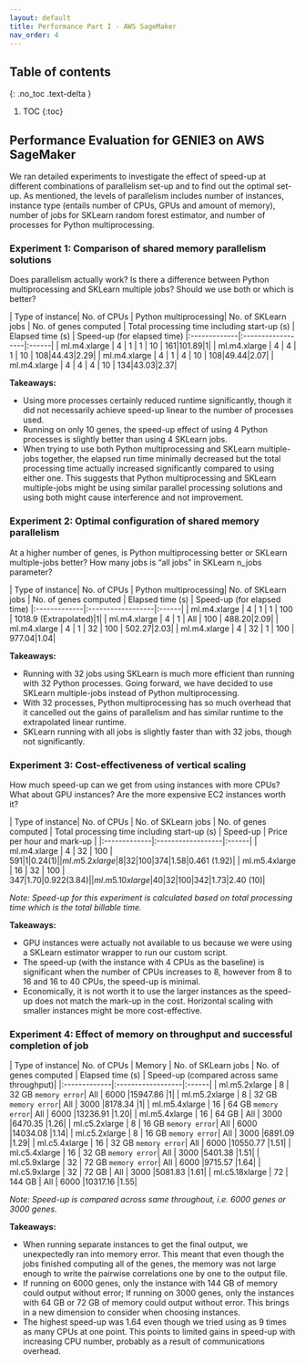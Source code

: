 ```yaml
---
layout: default
title: Performance Part I - AWS SageMaker
nav_order: 4
---
```


## Table of contents
{: .no_toc .text-delta }

1. TOC
{:toc}

## Performance Evaluation for GENIE3 on AWS SageMaker

We ran detailed experiments to investigate the effect of speed-up at different combinations of parallelism set-up and to find out the optimal set-up. As mentioned, the levels of parallelism includes number of instances, instance type (entails number of CPUs, GPUs and amount of memory), number of jobs for SKLearn random forest estimator, and number of processes for Python multiprocessing.

### Experiment 1: Comparison of shared memory parallelism solutions

Does parallelism actually work? Is there a difference between Python multiprocessing and SKLearn multiple jobs? Should we use both or which is better?

| Type of instance| No. of CPUs | Python multiprocessing| No. of SKLearn jobs | No. of genes computed | Total processing time including start-up (s) | Elapsed time (s) | Speed-up (for elapsed time)
|:-------------|:------------------|:------|
| ml.m4.xlarge    | 4           | 1                     | 1                   | 10                    | 161|101.89|1|
| ml.m4.xlarge    | 4           | 4                     | 1                   | 10                    | 108|44.43|2.29|
| ml.m4.xlarge    | 4           | 1                     | 4                   | 10                    | 108|49.44|2.07|
| ml.m4.xlarge    | 4           | 4                     | 4                   | 10                    | 134|43.03|2.37|

**Takeaways:**
- Using more processes certainly reduced runtime significantly, though it did not necessarily achieve speed-up linear to the number of processes used. 
- Running on only 10 genes, the speed-up effect of using 4 Python processes is slightly better than using 4 SKLearn jobs. 
- When trying to use both Python multiprocessing and SKLearn multiple-jobs together, the elapsed run time minimally decreased but the total processing time actually increased significantly compared to using either one. This suggests that Python multiprocessing and SKLearn multiple-jobs might be using similar parallel processing solutions and using both might cause interference and not improvement.

### Experiment 2: Optimal configuration of shared memory parallelism 

At a higher number of genes, is Python multiprocessing better or SKLearn multiple-jobs better? How many jobs is “all jobs” in SKLearn n_jobs parameter?

| Type of instance| No. of CPUs | Python multiprocessing| No. of SKLearn jobs | No. of genes computed | Elapsed time (s) | Speed-up (for elapsed time)
|:-------------|:------------------|:------|
| ml.m4.xlarge    | 4           | 1                     | 1                   | 100                   | 1018.9 (Extrapolated)|1|
| ml.m4.xlarge    | 4           | 1                     | All                 | 100                   | 488.20|2.09|
| ml.m4.xlarge    | 4           | 1                     | 32                  | 100                   | 502.27|2.03|
| ml.m4.xlarge    | 4           | 32                    | 1                   | 100                   | 977.04|1.04|

**Takeaways:**
- Running with 32 jobs using SKLearn is much more efficient than running with 32 Python processes. Going forward, we have decided to use SKLearn multiple-jobs instead of Python multiprocessing.
- With 32 processes, Python multiprocessing has so much overhead that it cancelled out the gains of parallelism and has similar runtime to the extrapolated linear runtime.
- SKLearn running with all jobs is slightly faster than with 32 jobs, though not significantly.

### Experiment 3: Cost-effectiveness of vertical scaling
How much speed-up can we get from using instances with more CPUs? What about GPU instances? Are the more expensive EC2 instances worth it?

| Type of instance| No. of CPUs | No. of SKLearn jobs | No. of genes computed | Total processing time including start-up (s) | Speed-up | Price per hour and mark-up |
|:-------------|:------------------|:------|
| ml.m4.xlarge    | 4           | 32                  | 100                   | 591|1|$0.24 (1)|
| ml.m5.2xlarge   | 8           | 32                  | 100                   | 374|1.58|$0.461 (1.92)|
| ml.m5.4xlarge   | 16          | 32                  | 100                   | 347|1.70|$0.922 (3.84)|
| ml.m5.10xlarge  | 40          | 32                  | 100                   | 342|1.73|$2.40 (10)|

_Note: Speed-up for this experiment is calculated based on total processing time which is the total billable time._

**Takeaways:**
- GPU instances were actually not available to us because we were using a SKLearn estimator wrapper to run our custom script.
- The speed-up (with the instance with 4 CPUs as the baseline) is significant when the number of CPUs increases to 8, however from 8 to 16 and 16 to 40 CPUs, the speed-up is minimal.
- Economically, it is not worth it to use the larger instances as the speed-up does not match the mark-up in the cost. Horizontal scaling with smaller instances might be more cost-effective.

### Experiment 4: Effect of memory on throughput and successful completion of job

| Type of instance| No. of CPUs | Memory              | No. of SKLearn jobs | No. of genes computed | Elapsed time (s) | Speed-up (compared across same throughput)|
|:-------------|:------------------|:------|
| ml.m5.2xlarge   | 8           | 32 GB `memory error`| All                 | 6000                  |15947.86  |1|
| ml.m5.2xlarge   | 8           | 32 GB `memory error`| All                 | 3000                  |8178.34   |1|
| ml.m5.4xlarge   | 16          | 64 GB `memory error`| All                 | 6000                  |13236.91  |1.20|
| ml.m5.4xlarge   | 16          | 64 GB               | All                 | 3000                  |6470.35   |1.26|
| ml.c5.2xlarge   | 8           | 16 GB `memory error`| All                 | 6000                  |14034.08  |1.14|
| ml.c5.2xlarge   | 8           | 16 GB `memory error`| All                 | 3000                  |6891.09   |1.29|
| ml.c5.4xlarge   | 16          | 32 GB `memory error`| All                 | 6000                  |10550.77  |1.51|
| ml.c5.4xlarge   | 16          | 32 GB `memory error`| All                 | 3000                  |5401.38   |1.51|
| ml.c5.9xlarge   | 32          | 72 GB `memory error`| All                 | 6000                  |9715.57   |1.64|
| ml.c5.9xlarge   | 32          | 72 GB               | All                 | 3000                  |5081.83   |1.61|
| ml.c5.18xlarge  | 72          | 144 GB              | All                 | 6000                  |10317.16  |1.55|

_Note: Speed-up is compared across same throughout, i.e. 6000 genes or 3000 genes._

**Takeaways:**
- When running separate instances to get the final output, we unexpectedly ran into memory error. This meant that even though the jobs finished computing all of the genes, the memory was not large enough to write the pairwise correlations one by one to the output file.
- If running on 6000 genes, only the instance with 144 GB of memory could output without error; If running on 3000 genes, only the instances with 64 GB or 72 GB of memory could output without error. This brings in a new dimension to consider when choosing instances.
- The highest speed-up was 1.64 even though we tried using as 9 times as many CPUs at one point. This points to limited gains in speed-up with increasing CPU number, probably as a result of communications overhead.

